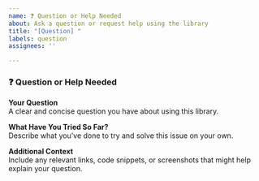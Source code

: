 ```yaml
---
name: ❓ Question or Help Needed
about: Ask a question or request help using the library
title: "[Question] "
labels: question
assignees: ''

---
```


### ❓ Question or Help Needed

**Your Question**  
A clear and concise question you have about using this library.

**What Have You Tried So Far?**  
Describe what you’ve done to try and solve this issue on your own.

**Additional Context**  
Include any relevant links, code snippets, or screenshots that might help explain your question.
